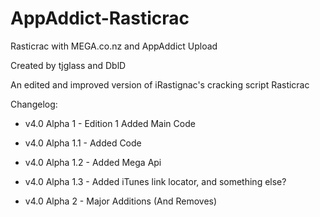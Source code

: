 AppAddict-Rasticrac
===================

Rasticrac with MEGA.co.nz and AppAddict Upload

Created by tjglass and DblD

An edited and improved version of iRastignac's cracking script Rasticrac

Changelog:

- v4.0 Alpha 1 - Edition 1 Added Main Code

- v4.0 Alpha 1.1 - Added Code

- v4.0 Alpha 1.2 - Added Mega Api

- v4.0 Alpha 1.3 - Added iTunes link locator, and something else?

- v4.0 Alpha 2 - Major Additions (And Removes)
